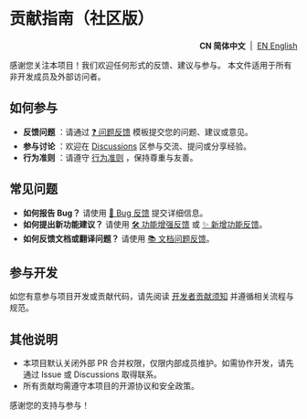 # 贡献指南（社区版）

<!--suppress HtmlDeprecatedAttribute -->
<p align="right">
  <strong>CN 简体中文</strong> &nbsp;|&nbsp;
  <a href="https://github.com/ArcesTeam/{{project-name}}/blob/main/.github/lang/en-US/CONTRIBUTING.md" title="English">EN English</a>
</p>

感谢您关注本项目！我们欢迎任何形式的反馈、建议与参与。
本文件适用于所有非开发成员及外部访问者。

## 如何参与

- **反馈问题**
  ：请通过 [❓ 问题反馈](https://github.com/ArcesTeam/{{project-name}}/issues/new?template=03_Question_Report.yaml)
  模板提交您的问题、建议或意见。
- **参与讨论**
  ：欢迎在 [Discussions](https://github.com/orgs/ArcesTeam/discussions)
  区参与交流、提问或分享经验。
- **行为准则**
  ：请遵守 [行为准则](https://github.com/ArcesTeam/{{project-name}}/blob/main/.github/lang/zh-CN/CODE_OF_CONDUCT.md)
  ，保持尊重与友善。

## 常见问题

- **如何报告 Bug？**
  请使用 [🐛 Bug 反馈](https://github.com/ArcesTeam/{{project-name}}/issues/new?template=01_Bug_Report.yaml)
  提交详细信息。
- **如何提出新功能建议？**
  请使用 [🛠️ 功能增强反馈](https://github.com/ArcesTeam/{{project-name}}/issues/new?template=04_Enhancement_Report.yaml)
  或 [✨ 新增功能反馈](https://github.com/ArcesTeam/{{project-name}}/issues/new?template=05_Feature_Report.yaml)。
- **如何反馈文档或翻译问题？**
  请使用 [📚️ 文档问题反馈](https://github.com/ArcesTeam/{{project-name}}/issues/new?template=06_Documentation_Report.yaml)。

## 参与开发

如您有意参与项目开发或贡献代码，请先阅读 [开发者贡献须知](https://github.com/ArcesTeam/{{project-name}}/blob/main/.github/lang/zh-CN/CONTRIBUTING-DEV.md)
并遵循相关流程与规范。

## 其他说明

- 本项目默认关闭外部 PR 合并权限，仅限内部成员维护。如需协作开发，请先通过 Issue 或
  Discussions 取得联系。
- 所有贡献均需遵守本项目的开源协议和安全政策。

感谢您的支持与参与！

